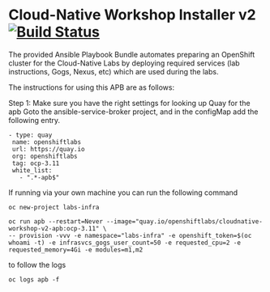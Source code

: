 Cloud-Native Workshop Installer v2 [![Build Status](https://travis-ci.org/RedHat-Middleware-Workshops/cloud-native-workshop-v2-infra.svg?branch=ocp-3.11)](https://travis-ci.org/RedHat-Middleware-Workshops/cloud-native-workshop-v2-infra)
=========

The provided Ansible Playbook Bundle automates preparing an OpenShift cluster for the Cloud-Native Labs 
by deploying required services (lab instructions, Gogs, Nexus, etc) which are used during the labs.

The instructions for using this APB are as follows:

Step 1: 
Make sure you have the right settings for looking up Quay for the apb
Goto the ansible-service-broker project, and in the configMap add the following entry.
 
   ```
  - type: quay
    name: openshiftlabs
    url: https://quay.io 
    org: openshiftlabs
    tag: ocp-3.11
    white_list:
      - ".*-apb$" 
  ```      
  

If running via your own machine you can run the following command

  ```
  oc new-project labs-infra

  oc run apb --restart=Never --image="quay.io/openshiftlabs/cloudnative-workshop-v2-apb:ocp-3.11" \
-- provision -vvv -e namespace="labs-infra" -e openshift_token=$(oc whoami -t) -e infrasvcs_gogs_user_count=50 -e requested_cpu=2 -e requested_memory=4Gi -e modules=m1,m2
  ```

to follow the logs
  ```
  oc logs apb -f
  ```

